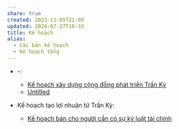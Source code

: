 ```yaml
---
share: true
created: 2023-11-05T21:09
updated: 2024-07-27T18:33
title: Kế hoạch
alias:
  - Các bản kế hoạch
  - Kế hoạch tổng
---
```


- \-: 
    - [Kế hoạch xây dựng cộng đồng phát triển Trấn Kỳ](./K%E1%BA%BF%20ho%E1%BA%A1ch%20x%C3%A2y%20d%E1%BB%B1ng%20c%E1%BB%99ng%20%C4%91%E1%BB%93ng%20ph%C3%A1t%20tri%E1%BB%83n%20Tr%E1%BA%A5n%20K%E1%BB%B3.md)
    - [Untitled](./Untitled.md)

- Kế hoạch tạo lợi nhuận từ Trấn Kỳ: 
    - [Kế hoạch bán cho người cần có sự kỷ luật tài chính](./K%E1%BA%BF%20ho%E1%BA%A1ch%20t%E1%BA%A1o%20l%E1%BB%A3i%20nhu%E1%BA%ADn%20t%E1%BB%AB%20Tr%E1%BA%A5n%20K%E1%BB%B3/K%E1%BA%BF%20ho%E1%BA%A1ch%20b%C3%A1n%20cho%20ng%C6%B0%E1%BB%9Di%20c%E1%BA%A7n%20c%C3%B3%20s%E1%BB%B1%20k%E1%BB%B7%20lu%E1%BA%ADt%20t%C3%A0i%20ch%C3%ADnh.md)


